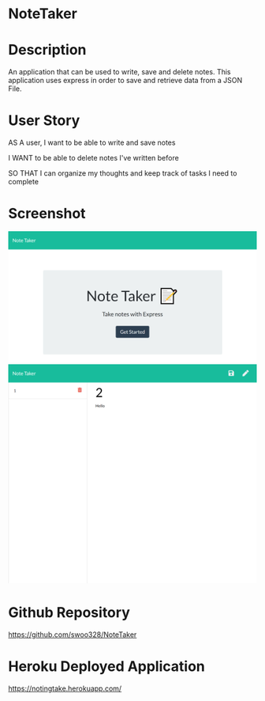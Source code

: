 # NoteTaker

# Description
An application that can be used to write, save and delete notes. This application uses express in order to save and retrieve data from a JSON File.

# User Story
AS A user, I want to be able to write and save notes

I WANT to be able to delete notes I've written before

SO THAT I can organize my thoughts and keep track of tasks I need to complete

# Screenshot
![](localhost_3000_.png)
![](screenshot2.png)

# Github Repository 
https://github.com/swoo328/NoteTaker

# Heroku Deployed Application
https://notingtake.herokuapp.com/
